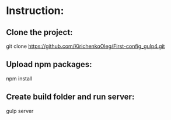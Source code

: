 # Instruction:

## Clone the project:

git clone https://github.com/KirichenkoOleg/First-config_gulp4.git

## Upload npm packages:

npm install

## Create build folder and run server:

gulp server
